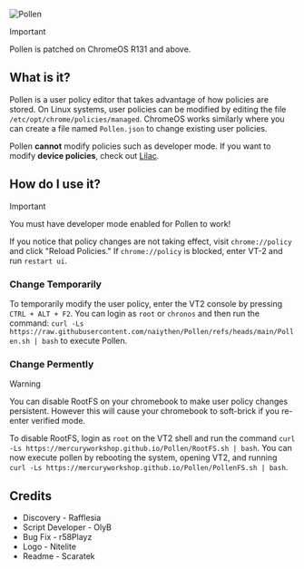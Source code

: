 ![Pollen](/Pollen.png)

>[!IMPORTANT]
>Pollen is patched on ChromeOS R131 and above. <br />
<!--
>Patches: <br />
>https://chromiumdash.appspot.com/commit/313936b9fe8c343841378ffe5f33ad34de3bb3b7 <br />
>https://chromium-review.googlesource.com/c/chromium/src/+/5258257
-->

## What is it?
Pollen is a user policy editor that takes advantage of how policies are stored. On Linux systems, user policies can be modified by editing the file `/etc/opt/chrome/policies/managed`. ChromeOS works similarly where you can create a file named `Pollen.json` to change existing user policies.

Pollen **cannot** modify policies such as developer mode. If you want to modify **device policies**, check out [Lilac](https://github.com/mercuryworkshop/lilac).

## How do I use it?
> [!IMPORTANT]
You must have developer mode enabled for Pollen to work!

If you notice that policy changes are not taking effect, visit `chrome://policy` and click "Reload Policies." If `chrome://policy` is blocked, enter VT-2 and run `restart ui`.

### Change Temporarily
To temporarily modify the user policy, enter the VT2 console by pressing `CTRL + ALT + F2`. You can login as `root` or `chronos` and then run the command: `curl -Ls https://raw.githubusercontent.com/naiythen/Pollen/refs/heads/main/Pollen.sh | bash` to execute Pollen.

### Change Permently
> [!WARNING]
> You can disable RootFS on your chromebook to make user policy changes persistent. However this will cause your chromebook to soft-brick if you re-enter verified mode. 

To disable RootFS, login as `root` on the VT2 shell and run the command `curl -Ls https://mercuryworkshop.github.io/Pollen/RootFS.sh | bash`. You can now execute pollen by rebooting the system, opening VT2, and running  `curl -Ls https://mercuryworkshop.github.io/Pollen/PollenFS.sh | bash`.

## Credits
- Discovery - Rafflesia
- Script Developer - OlyB
- Bug Fix - r58Playz
- Logo - Nitelite
- Readme - Scaratek
